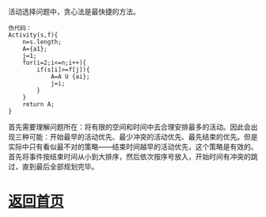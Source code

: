 活动选择问题中，贪心法是最快捷的方法。

```
伪代码：
Activity(s,f){
	n=s.length;
	A={a1};
	j=1;
	for(i=2;i<=n;i++){
		if(s[i]>=f[j]){
			A=A U {ai};
			j=i;
		}
	}
	return A;
}
```

首先需要理解问题所在：将有限的空间和时间中去合理安排最多的活动。因此会出现三种可能：开始最早的活动优先、最少冲突的活动优先、最先结束的优先。但是实际中只有看似最不对的策略——结束时间越早的活动优先，这个策略是有效的。首先将事件按结束时间从小到大排序，然后依次按序号放入，开始时间有冲突的跳过，直到最后全部规划完毕。

# [返回首页](https://nanaoy.github.io/)
